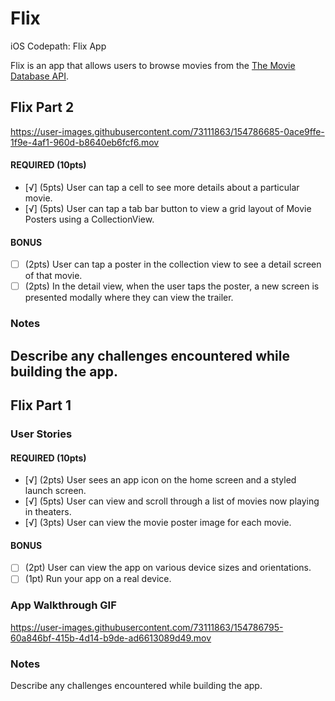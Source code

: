 # Flix
iOS Codepath: Flix App

Flix is an app that allows users to browse movies from the [The Movie Database API](http://docs.themoviedb.apiary.io/#).

## Flix Part 2

https://user-images.githubusercontent.com/73111863/154786685-0ace9ffe-1f9e-4af1-960d-b8640eb6fcf6.mov




#### REQUIRED (10pts)
- [√] (5pts) User can tap a cell to see more details about a particular movie.
- [√] (5pts) User can tap a tab bar button to view a grid layout of Movie Posters using a CollectionView.

#### BONUS
- [ ] (2pts) User can tap a poster in the collection view to see a detail screen of that movie.
- [ ] (2pts) In the detail view, when the user taps the poster, a new screen is presented modally where they can view the trailer.

### Notes
Describe any challenges encountered while building the app.
---

## Flix Part 1

### User Stories

#### REQUIRED (10pts)
- [√] (2pts) User sees an app icon on the home screen and a styled launch screen.
- [√] (5pts) User can view and scroll through a list of movies now playing in theaters.
- [√] (3pts) User can view the movie poster image for each movie.

#### BONUS
- [ ] (2pt) User can view the app on various device sizes and orientations.
- [ ] (1pt) Run your app on a real device.

### App Walkthrough GIF


https://user-images.githubusercontent.com/73111863/154786795-60a846bf-415b-4d14-b9de-ad6613089d49.mov



### Notes
Describe any challenges encountered while building the app.
